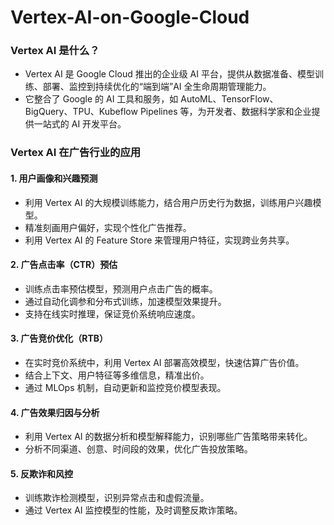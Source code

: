 # Vertex-AI-on-Google-Cloud

### Vertex AI 是什么？

- Vertex AI 是 Google Cloud 推出的企业级 AI 平台，提供从数据准备、模型训练、部署、监控到持续优化的“端到端”AI 全生命周期管理能力。
- 它整合了 Google 的 AI 工具和服务，如 AutoML、TensorFlow、BigQuery、TPU、Kubeflow Pipelines 等，为开发者、数据科学家和企业提供一站式的 AI 开发平台。


### Vertex AI 在广告行业的应用

#### 1. 用户画像和兴趣预测
- 利用 Vertex AI 的大规模训练能力，结合用户历史行为数据，训练用户兴趣模型。
- 精准刻画用户偏好，实现个性化广告推荐。
- 利用 Vertex AI 的 Feature Store 来管理用户特征，实现跨业务共享。

#### 2. 广告点击率（CTR）预估
- 训练点击率预估模型，预测用户点击广告的概率。
- 通过自动化调参和分布式训练，加速模型效果提升。
- 支持在线实时推理，保证竞价系统响应速度。

#### 3. 广告竞价优化（RTB）
- 在实时竞价系统中，利用 Vertex AI 部署高效模型，快速估算广告价值。
- 结合上下文、用户特征等多维信息，精准出价。
- 通过 MLOps 机制，自动更新和监控竞价模型表现。

#### 4. 广告效果归因与分析
- 利用 Vertex AI 的数据分析和模型解释能力，识别哪些广告策略带来转化。
- 分析不同渠道、创意、时间段的效果，优化广告投放策略。

#### 5. 反欺诈和风控
- 训练欺诈检测模型，识别异常点击和虚假流量。
- 通过 Vertex AI 监控模型的性能，及时调整反欺诈策略。



